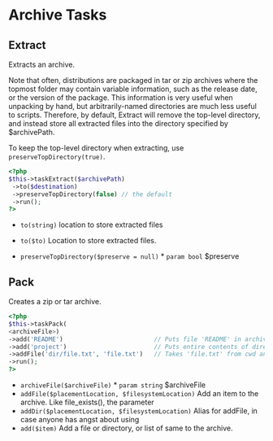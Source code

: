 # Archive Tasks
## Extract


Extracts an archive.

Note that often, distributions are packaged in tar or zip archives
where the topmost folder may contain variable information, such as
the release date, or the version of the package.  This information
is very useful when unpacking by hand, but arbitrarily-named directories
are much less useful to scripts.  Therefore, by default, Extract will
remove the top-level directory, and instead store all extracted files
into the directory specified by $archivePath.

To keep the top-level directory when extracting, use
`preserveTopDirectory(true)`.

``` php
<?php
$this->taskExtract($archivePath)
 ->to($destination)
 ->preserveTopDirectory(false) // the default
 ->run();
?>
```

* `to(string)`  location to store extracted files

* `to($to)`  Location to store extracted files.
* `preserveTopDirectory($preserve = null)`   * `param bool` $preserve

## Pack


Creates a zip or tar archive.

``` php
<?php
$this->taskPack(
<archiveFile>)
->add('README')                         // Puts file 'README' in archive at the root
->add('project')                        // Puts entire contents of directory 'project' in archinve inside 'project'
->addFile('dir/file.txt', 'file.txt')   // Takes 'file.txt' from cwd and puts it in archive inside 'dir'.
->run();
?>
```

* `archiveFile($archiveFile)`   * `param string` $archiveFile
* `addFile($placementLocation, $filesystemLocation)`  Add an item to the archive. Like file_exists(), the parameter
* `addDir($placementLocation, $filesystemLocation)`  Alias for addFile, in case anyone has angst about using
* `add($item)`  Add a file or directory, or list of same to the archive.

